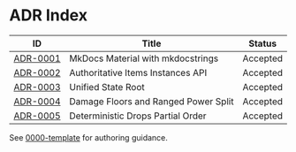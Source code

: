 # ADR Index

| ID | Title | Status |
| --- | --- | --- |
| [ADR-0001](adrs/0001-mkdocs-material.md) | MkDocs Material with mkdocstrings | Accepted |
| [ADR-0002](adrs/0002-authoritative-items-api.md) | Authoritative Items Instances API | Accepted |
| [ADR-0003](adrs/0003-unified-state-root.md) | Unified State Root | Accepted |
| [ADR-0004](adrs/0004-damage-floors-ranged-split.md) | Damage Floors and Ranged Power Split | Accepted |
| [ADR-0005](adrs/0005-deterministic-drops.md) | Deterministic Drops Partial Order | Accepted |

See [0000-template](adrs/0000-template.md) for authoring guidance.
